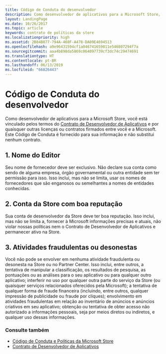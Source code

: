 ```yaml
---
title: Código de Conduta do desenvolvedor
description: Como desenvolvedor de aplicativos para a Microsoft Store, você está vinculado pelos termos do Contrato de Desenvolvedor de Aplicativos e por quaisquer outras licenças ou contratos firmados entre você e a Microsoft.
layout: LandingPage
ms.date: 10/26/2017
ms.topic: article
keywords: contrato de políticas da store
ms.localizationpriority: high
ms.assetid: 2B84B877-794A-468F-A478-DA09E4694513
ms.openlocfilehash: a9e96431594cf1a046741659011e546807294f7a
ms.sourcegitcommit: aaa4b898da5869c064097739cf3dc74c29474691
ms.translationtype: HT
ms.contentlocale: pt-BR
ms.lasthandoff: 06/13/2019
ms.locfileid: "66826443"
---
```

# <a name="developer-code-of-conduct"></a>Código de Conduta do desenvolvedor

Como desenvolvedor de aplicativos para a Microsoft Store, você está vinculado pelos termos do [Contrato de Desenvolvedor de Aplicativos](https://docs.microsoft.com/legal/windows/agreements/app-developer-agreement) e por quaisquer outras licenças ou contratos firmados entre você e a Microsoft. Este Código de Conduta é fornecido para sua informação e não substitui nenhum contrato.


## <a name="1-publisher-name"></a>1. Nome do Editor

Seu nome de fornecedor deve ser exclusivo. Não declare sua conta como sendo de alguma empresa, órgão governamental ou outra entidade sem ter permissão para isso. Isso inclui, mas não se limita, usar os nomes de fornecedores que são enganosos ou semelhantes a nomes de entidades conhecidas.


## <a name="2-store-account-in-good-standing"></a>2. Conta da Store com boa reputação

Sua conta de desenvolvedor da Store deve ter boa reputação. Isso inclui, mas não se limita a, fornecer à Microsoft informações precisas e atuais, não violar nossas políticas nem o Contrato de Desenvolvedor de Aplicativos e permanecer ativo na Store.


## <a name="3-fraudulent-or-dishonest-activities"></a>3. Atividades fraudulentas ou desonestas

Você não pode se envolver em nenhuma atividade fraudulenta ou desonesta na Store ou no Partner Center. Isso inclui, entre outros, a tentativa de manipular a classificação, os resultados de pesquisa, as pontuações ou as análises para o seu aplicativo ou para qualquer outro aplicativo; interferir no uso por qualquer outra parte do serviço da Store (ou quaisquer serviços relacionados oferecidos pela Microsoft); a tentativa de qualquer forma de fraude financeira (incluindo, entre outros, qualquer impressão de publicidade ou fraude por cliques); envolvimento em atividades fraudulentas em relação ao inventário de anúncios e anúncios criativos em seu aplicativo; obtenção ou tentativa de obter acesso não autorizado a informações pessoais, seja por meios diretos ou indiretos, e qualquer uso dessas informações.


### <a name="see-also"></a>Consulte também

- [Código de Conduta e Políticas da Microsoft Store](store-policies-and-code-of-conduct.md)
- [Contrato de Desenvolvedor de Aplicativos](https://docs.microsoft.com/legal/windows/agreements/app-developer-agreement)
